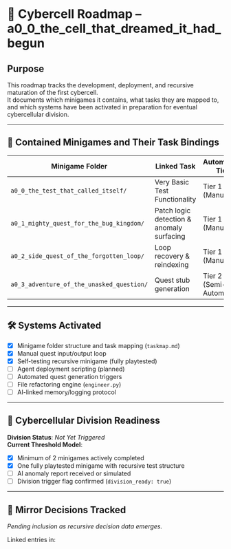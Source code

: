 <!-- Save to: a0_0_the_cell_that_dreamed_it_had_begun/cybercell_roadmap.md -->

# 🧠 Cybercell Roadmap – a0_0_the_cell_that_dreamed_it_had_begun

## Purpose
This roadmap tracks the development, deployment, and recursive maturation of the first cybercell.  
It documents which minigames it contains, what tasks they are mapped to, and which systems have been activated in preparation for eventual cybercellular division.

---

## 🧩 Contained Minigames and Their Task Bindings

| Minigame Folder                          | Linked Task                              | Automation Tier         | Status   |
|------------------------------------------|-------------------------------------------|--------------------------|----------|
| `a0_0_the_test_that_called_itself/`      | Very Basic Test Functionality             | Tier 1 (Manual)          | ✅ COMPLETE |
| `a0_1_mighty_quest_for_the_bug_kingdom/` | Patch logic detection & anomaly surfacing | Tier 1 (Manual)          | ACTIVE   |
| `a0_2_side_quest_of_the_forgotten_loop/` | Loop recovery & reindexing                | Tier 1 (Manual)          | ACTIVE   |
| `a0_3_adventure_of_the_unasked_question/`| Quest stub generation                     | Tier 2 (Semi-Automated)  | ACTIVE   |

---

## 🛠️ Systems Activated

- [x] Minigame folder structure and task mapping (`taskmap.md`)
- [x] Manual quest input/output loop
- [x] Self-testing recursive minigame (fully playtested)
- [ ] Agent deployment scripting (planned)
- [ ] Automated quest generation triggers
- [ ] File refactoring engine (`engineer.py`)
- [ ] AI-linked memory/logging protocol

---

## 🧬 Cybercellular Division Readiness

**Division Status**: *Not Yet Triggered*  
**Current Threshold Model**:  
- [x] Minimum of 2 minigames actively completed  
- [x] One fully playtested minigame with recursive test structure  
- [ ] AI anomaly report received or simulated  
- [ ] Division trigger flag confirmed (`division_ready: true`)

---

## 🔁 Mirror Decisions Tracked

*Pending inclusion as recursive decision data emerges.*

Linked entries in:
<!-- Mirror decision log placeholder. Will link to mirror_decision.md references once active. -->
